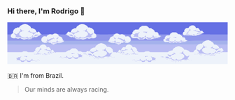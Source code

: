 ### Hi there, I'm Rodrigo 👋

![alt text](./imgs/clouds.svg)

🇧🇷 I'm from Brazil.

> Our minds are always racing.

